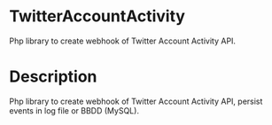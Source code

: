 # TwitterAccountActivity
Php library to create webhook of Twitter Account Activity API.


# Description
Php library to create webhook of Twitter Account Activity API, persist events in log file or BBDD (MySQL).
